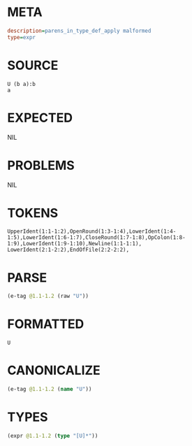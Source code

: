 # META
~~~ini
description=parens_in_type_def_apply malformed
type=expr
~~~
# SOURCE
~~~roc
U (b a):b
a
~~~
# EXPECTED
NIL
# PROBLEMS
NIL
# TOKENS
~~~zig
UpperIdent(1:1-1:2),OpenRound(1:3-1:4),LowerIdent(1:4-1:5),LowerIdent(1:6-1:7),CloseRound(1:7-1:8),OpColon(1:8-1:9),LowerIdent(1:9-1:10),Newline(1:1-1:1),
LowerIdent(2:1-2:2),EndOfFile(2:2-2:2),
~~~
# PARSE
~~~clojure
(e-tag @1.1-1.2 (raw "U"))
~~~
# FORMATTED
~~~roc
U
~~~
# CANONICALIZE
~~~clojure
(e-tag @1.1-1.2 (name "U"))
~~~
# TYPES
~~~clojure
(expr @1.1-1.2 (type "[U]*"))
~~~
